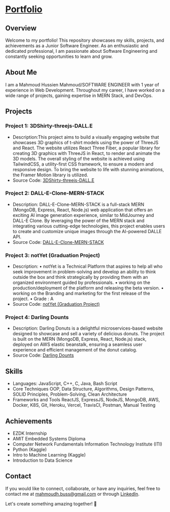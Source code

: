 # [Portfolio](https://mahmudhmh.vercel.app/)

## Overview

Welcome to my portfolio! This repository showcases my skills, projects, and achievements as a Junior Software Engineer. As an enthusiastic and dedicated professional, I am passionate about Software Engineering and constantly seeking opportunities to learn and grow.

## About Me

I am a Mahmoud Hussien Mahmoud/SOFTWARE ENGINEER with 1 year of experience in Web Development. Throughout my career, I have worked on a wide range of projects, gaining expertise in MERN Stack, and DevOps.

## Projects

### Project 1: 3DShirty-threejs-DALL.E

- Description:This project aims to build a visually engaging website that showcases 3D graphics of t-shirt models using the power of ThreeJS and React. The
  website utilizes React Three Fiber, a popular library for creating 3D graphics with ThreeJS in React, to render and animate the 3D models. The
  overall styling of the website is achieved using TailwindCSS, a utility-first CSS framework, to ensure a modern and responsive design. To bring
  the website to life with stunning animations, the Framer Motion library is utilized.
- Source Code: [3DShirty-threejs-DALL.E](https://github.com/mahmudhmh/3DShirty-threejs-DALL.E)

### Project 2: DALL-E-Clone-MERN-STACK

- Description: DALL-E-Clone-MERN-STACK is a full-stack MERN (MongoDB, Express, React, Node.js) web application that offers an exciting AI image generation
  experience, similar to MidJourney and DALL-E Clone. By leveraging the power of the MERN stack and integrating various cutting-edge
  technologies, this project enables users to create and customize unique images through the AI-powered DALLE API.
- Source Code: [DALL-E-Clone-MERN-STACK](https://github.com/mahmudhmh/DALL-E-Clone-MERN-STACK)

### Project 3: notYet (Graduation Project)

- Description: • notYet is a Technical Platform that aspires to help all who seek improvement in problem-solving and develop an ability to think outside the box
  and think strategically by providing them with an organized environment guided by professionals.
  • working on the production/deployment of the platform and releasing the beta version.
  • working on the Branding and marketing for the first release of the project.
  • Grade : A
- Source Code: [notYet (Graduation Project)](https://github.com/omar3anan/notYet)

### Project 4: Darling Dounts

- Description: Darling Donuts is a delightful microservices-based website designed to showcase and sell a variety of delicious donuts. The project is built
  on the MERN (MongoDB, Express, React, Node.js) stack, deployed on AWS elastic beanstalk, ensuring a seamless user experience and efficient
  management of the donut catalog.
- Source Code: [Darling Dounts](https://github.com/mahmudhmh/DarlingDounts)

## Skills

- Languages: JavaScript, C++, C, Java, Bash Script
- Core Techniques OOP, Data Structure, Algorithms, Design Patterns, SOLID Principles, Problem-Solving, Clean Architecture
- Frameworks and Tools ReactJS, ExpressJS, NodeJS, MongoDB, AWS, Docker, K8S, Git, Heroku, Vercel, TravisCI, Postman, Manual Testing

## Achievements

- EZDK Internship
- AMIT Embedded Systems Diploma
- Computer Network Fundamentals Information Technology Institute (ITI)
- Python (Kaggle)
- Intro to Machine Learning (Kaggle)
- Introduction to Data Science

## Contact

If you would like to connect, collaborate, or have any inquiries, feel free to contact me at [mahmoudh.buss@gmail.com](mailto:mahmoudh.buss@gmail.com) or through [LinkedIn](https://www.linkedin.com/in/mahmudhmh/).

Let's create something amazing together! 🚀
